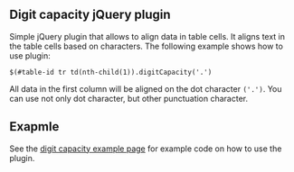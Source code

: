 <h2>Digit capacity jQuery plugin</h2>
Simple jQuery plugin that allows to align data in table cells. It aligns text in the table cells based on characters. 
The following example shows how to use plugin:
<pre><code>$(#table-id tr td(nth-child(1)).digitCapacity('.')</code></pre>
All data in the first column will be aligned on the dot character <code>('.')</code>. You can use not only dot character, but other punctuation character.
<h2>Exapmle</h2>
See the <a href="http://up101.github.io/digitCapacity/">digit capacity example page</a> for example code on how to use the plugin.
